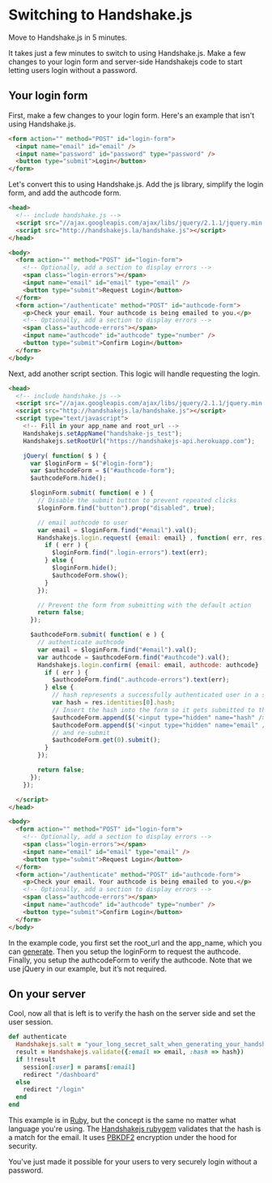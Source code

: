 # Switching to Handshake.js

Move to Handshake.js in 5 minutes.

It takes just a few minutes to switch to using Handshake.js. Make a few changes to your login form and server-side Handshakejs code to start letting users login without a password.

## Your login form

First, make a few changes to your login form. Here's an example that isn't using Handshake.js.

```html
<form action="" method="POST" id="login-form">
  <input name="email" id="email" />
  <input name="password" id="password" type="password" />
  <button type="submit">Login</button>
</form>
```

Let's convert this to using Handshake.js. Add the js library, simplify the login form, and add the authcode form.

```html
<head>
  <!-- include handshake.js -->
  <script src="//ajax.googleapis.com/ajax/libs/jquery/2.1.1/jquery.min.js"></script>
  <script src="http://handshakejs.la/handshake.js"></script>
</head>

<body>
  <form action="" method="POST" id="login-form">
    <!-- Optionally, add a section to display errors -->
    <span class="login-errors"></span>
    <input name="email" id="email" type="email" />
    <button type="submit">Request Login</button>
  </form>
  <form action="/authenticate" method="POST" id="authcode-form">
    <p>Check your email. Your authcode is being emailed to you.</p>
    <!-- Optionally, add a section to display errors -->
    <span class="authcode-errors"></span>
    <input name="authcode" id="authcode" type="number" />
    <button type="submit">Confirm Login</button>
  </form>
</body>
```

Next, add another script section. This logic will handle requesting the login.

```html
<head>
  <!-- include handshake.js -->
  <script src="//ajax.googleapis.com/ajax/libs/jquery/2.1.1/jquery.min.js"></script>
  <script src="http://handshakejs.la/handshake.js"></script>
  <script type="text/javascript">
    <!-- Fill in your app_name and root_url -->
    Handshakejs.setAppName("handshake-js_test");
    Handshakejs.setRootUrl("https://handshakejs-api.herokuapp.com");

    jQuery( function( $ ) {
      var $loginForm = $("#login-form");
      var $authcodeForm = $("#authcode-form");
      $authcodeForm.hide();

      $loginForm.submit( function( e ) {
        // Disable the submit button to prevent repeated clicks
        $loginForm.find("button").prop("disabled", true);

        // email authcode to user
        var email = $loginForm.find("#email").val();
        Handshakejs.login.request( {email: email} , function( err, res ) {
          if ( err ) {
            $loginForm.find(".login-errors").text(err);
          } else {
            $loginForm.hide();
            $authcodeForm.show();
          }
        });

        // Prevent the form from submitting with the default action
        return false;
      });

      $authcodeForm.submit( function( e ) {
        // authenticate authcode
        var email = $loginForm.find("#email").val();
        var authcode = $authcodeForm.find("#authcode").val();
        Handshakejs.login.confirm( {email: email, authcode: authcode} , function( err, res ) {
          if ( err ) {
            $authcodeForm.find(".authcode-errors").text(err);
          } else {
            // hash represents a successfully authenticated user in a secure way
            var hash = res.identities[0].hash;
            // Insert the hash into the form so it gets submitted to the server
            $authcodeForm.append($('<input type="hidden" name="hash" />').val(hash));
            $authcodeForm.append($('<input type="hidden" name="email" />').val(email));
            // and re-submit
            $authcodeForm.get(0).submit();
          }
        });

        return false;
      });
    });

  </script>
</head>

<body>
  <form action="" method="POST" id="login-form">
    <!-- Optionally, add a section to display errors -->
    <span class="login-errors"></span>
    <input name="email" id="email" type="email" />
    <button type="submit">Request Login</button>
  </form>
  <form action="/authenticate" method="POST" id="authcode-form">
    <p>Check your email. Your authcode is being emailed to you.</p>
    <!-- Optionally, add a section to display errors -->
    <span class="authcode-errors"></span>
    <input name="authcode" id="authcode" type="number" />
    <button type="submit">Confirm Login</button>
  </form>
</body>
```

In the example code, you first set the root_url and the app_name, which you can [generate](http://handshakejs-api.herokuapp.com/api/v1/apps/create.json?app_name=test). Then you setup the loginForm to request the authcode. Finally, you setup the authcodeForm to verify the authcode. Note that we use jQuery in our example, but it’s not required.

## On your server

Cool, now all that is left is to verify the hash on the server side and set the user session.

```ruby
def authenticate
  Handshakejs.salt = "your_long_secret_salt_when_generating_your_handshakejs_app_name"
  result = Handshakejs.validate({:email => email, :hash => hash})
  if !!result 
    session[:user] = params[:email]
    redirect "/dashboard"
  else 
    redirect "/login"
  end
end
```

This example is in [Ruby](https://www.ruby-lang.org), but the concept is the same no matter what language you're using. The [Handshakejs rubygem](http://rubygems.org/gems/handshakejs) validates that the hash is a match for the email. It uses [PBKDF2](http://en.wikipedia.org/wiki/PBKDF2) encryption under the hood for security.

You've just made it possible for your users to very securely login without a password.


